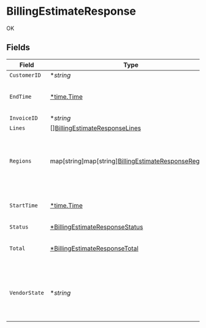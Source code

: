 # BillingEstimateResponse

OK


## Fields

| Field                                                                                                         | Type                                                                                                          | Required                                                                                                      | Description                                                                                                   | Example                                                                                                       |
| ------------------------------------------------------------------------------------------------------------- | ------------------------------------------------------------------------------------------------------------- | ------------------------------------------------------------------------------------------------------------- | ------------------------------------------------------------------------------------------------------------- | ------------------------------------------------------------------------------------------------------------- |
| `CustomerID`                                                                                                  | **string*                                                                                                     | :heavy_minus_sign:                                                                                            | N/A                                                                                                           | x4xCwxxJxGCx123Rx5xTx                                                                                         |
| `EndTime`                                                                                                     | [*time.Time](https://pkg.go.dev/time#Time)                                                                    | :heavy_minus_sign:                                                                                            | Date and time in ISO 8601 format.                                                                             | 2020-04-09T18:14:30Z                                                                                          |
| `InvoiceID`                                                                                                   | **string*                                                                                                     | :heavy_minus_sign:                                                                                            | N/A                                                                                                           | 7SlAESxcJ2zxHOV4gQ9y9X                                                                                        |
| `Lines`                                                                                                       | [][BillingEstimateResponseLines](../../models/shared/billingestimateresponselines.md)                         | :heavy_minus_sign:                                                                                            | N/A                                                                                                           |                                                                                                               |
| `Regions`                                                                                                     | map[string]map[string][BillingEstimateResponseRegions](../../models/shared/billingestimateresponseregions.md) | :heavy_minus_sign:                                                                                            | Breakdown of regional data for products that are region based.                                                |                                                                                                               |
| `StartTime`                                                                                                   | [*time.Time](https://pkg.go.dev/time#Time)                                                                    | :heavy_minus_sign:                                                                                            | Date and time in ISO 8601 format.                                                                             | 2020-04-09T18:14:30Z                                                                                          |
| `Status`                                                                                                      | [*BillingEstimateResponseStatus](../../models/shared/billingestimateresponsestatus.md)                        | :heavy_minus_sign:                                                                                            | N/A                                                                                                           |                                                                                                               |
| `Total`                                                                                                       | [*BillingEstimateResponseTotal](../../models/shared/billingestimateresponsetotal.md)                          | :heavy_minus_sign:                                                                                            | Complete summary of the billing information.                                                                  |                                                                                                               |
| `VendorState`                                                                                                 | **string*                                                                                                     | :heavy_minus_sign:                                                                                            | The current state of our third-party billing vendor. One of `up` or `down`.                                   |                                                                                                               |